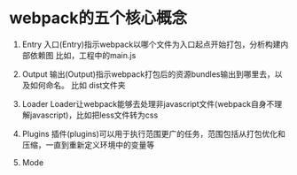 # webpack的五个核心概念
1. Entry
   入口(Entry)指示webpack以哪个文件为入口起点开始打包，分析构建内部依赖图
   比如，工程中的main.js

2. Output
   输出(Output)指示webpack打包后的资源bundles输出到哪里去，以及如何命名。
   比如 dist文件夹

3. Loader
   Loader让webpack能够去处理非javascript文件(webpack自身不理解javascript)，比如把less文件转为css

4. Plugins
   插件(plugins)可以用于执行范围更广的任务，范围包括从打包优化和压缩，一直到重新定义环境中的变量等

5. Mode